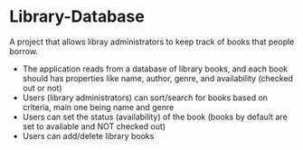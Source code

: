 # Library-Database
A project that allows libray administrators to keep track of books that people borrow.

  - The application reads from a database of library books, and each book should has properties like name, author, genre, and     availability (checked out or not)
  - Users (library administrators) can sort/search for books based on criteria, main one being name and genre
  - Users can set the status (availability) of the book (books by default are set to available and NOT checked out)
  - Users can add/delete library books
